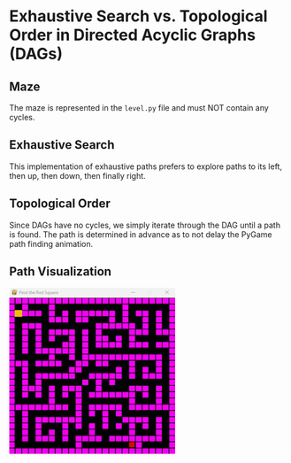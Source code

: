 # Exhaustive Search vs. Topological Order in Directed Acyclic Graphs (DAGs)
## Maze
The maze is represented in the `level.py` file and must NOT contain any cycles.

## Exhaustive Search
This implementation of exhaustive paths prefers to explore paths to its left, then up, then down, then finally right. 

## Topological Order
Since DAGs have no cycles, we simply iterate through the DAG until a path is found. The path is determined in advance as to not delay the PyGame path finding animation.

## Path Visualization
<img src="./output/solved.gif" width="300" height="300">
